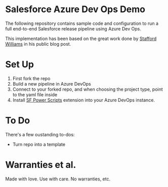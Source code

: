 # Salesforce Azure Dev Ops Demo

The following repository contains sample code and configuration to run a full end-to-end Salesforce release pipeline using Azure Dev Ops.

This implementation has been based on the great work done by [Stafford Williams](https://staffordwilliams.com/blog/2020/04/01/a-salesforce-pipeline-in-azure-devops-copy/) in his public blog post.

# Set Up

1. First fork the repo
2. Build a new pipeline in Azure DevOps 
3. Connect to your forked repo, and when choosing the project type, point to the yaml file inside
4. Install [SF Power Scripts](https://marketplace.visualstudio.com/items?itemName=AzlamSalam.sfpowerscripts&ssr=false#review-details) extension into your Azure DevOps instance.

# To Do

There's a few oustanding to-dos:
- Turn repo into a template

# Warranties et al.

Made with love. Use with care. No warranties, etc.